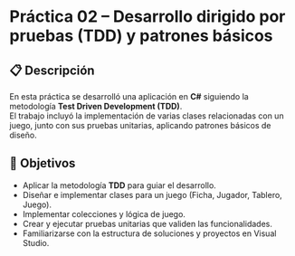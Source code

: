 # Práctica 02 – Desarrollo dirigido por pruebas (TDD) y patrones básicos

## 📋 Descripción
En esta práctica se desarrolló una aplicación en **C#** siguiendo la metodología **Test Driven Development (TDD)**.  
El trabajo incluyó la implementación de varias clases relacionadas con un juego, junto con sus pruebas unitarias, aplicando patrones básicos de diseño.

## 🎯 Objetivos
- Aplicar la metodología **TDD** para guiar el desarrollo.
- Diseñar e implementar clases para un juego (Ficha, Jugador, Tablero, Juego).
- Implementar colecciones y lógica de juego.
- Crear y ejecutar pruebas unitarias que validen las funcionalidades.
- Familiarizarse con la estructura de soluciones y proyectos en Visual Studio.
